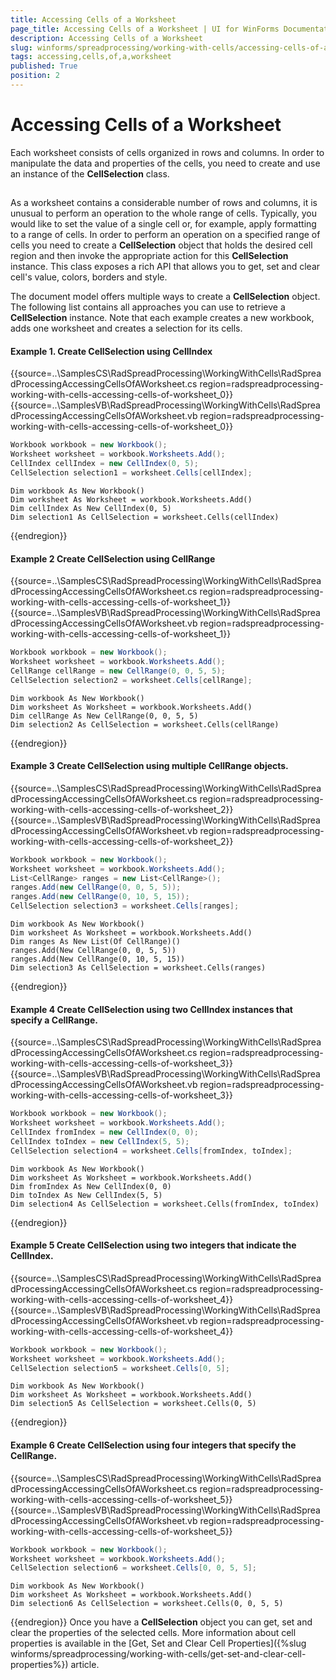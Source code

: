 ```yaml
---
title: Accessing Cells of a Worksheet
page_title: Accessing Cells of a Worksheet | UI for WinForms Documentation
description: Accessing Cells of a Worksheet
slug: winforms/spreadprocessing/working-with-cells/accessing-cells-of-a-worksheet
tags: accessing,cells,of,a,worksheet
published: True
position: 2
---
```


# Accessing Cells of a Worksheet

Each worksheet consists of cells organized in rows and columns. In order to manipulate the data and properties of the cells, you need to create and use an instance of the __CellSelection__ class.

## 

As a worksheet contains a considerable number of rows and columns, it is unusual to perform an operation to the whole range of cells. Typically, you would like to set the value of a single cell or, for example, apply formatting to a range of cells. In order to perform an operation on a specified range of cells you need to create a __CellSelection__ object that holds the desired cell region and then invoke the appropriate action for this __CellSelection__ instance. This class exposes a rich API that allows you to get, set and clear cell's value, colors, borders and style.
        

The document model offers multiple ways to create a __CellSelection__ object. The following list contains all approaches you can use to retrieve a __CellSelection__ instance. Note that each example creates a new workbook, adds one worksheet and creates a selection for its cells.
        
#### Example 1. Create CellSelection using CellIndex

{{source=..\SamplesCS\RadSpreadProcessing\WorkingWithCells\RadSpreadProcessingAccessingCellsOfAWorksheet.cs region=radspreadprocessing-working-with-cells-accessing-cells-of-worksheet_0}} 
{{source=..\SamplesVB\RadSpreadProcessing\WorkingWithCells\RadSpreadProcessingAccessingCellsOfAWorksheet.vb region=radspreadprocessing-working-with-cells-accessing-cells-of-worksheet_0}} 

````C#
Workbook workbook = new Workbook();
Worksheet worksheet = workbook.Worksheets.Add();
CellIndex cellIndex = new CellIndex(0, 5);
CellSelection selection1 = worksheet.Cells[cellIndex];

````
````VB.NET
Dim workbook As New Workbook()
Dim worksheet As Worksheet = workbook.Worksheets.Add()
Dim cellIndex As New CellIndex(0, 5)
Dim selection1 As CellSelection = worksheet.Cells(cellIndex)

````

{{endregion}} 

#### Example 2 Create CellSelection using CellRange

{{source=..\SamplesCS\RadSpreadProcessing\WorkingWithCells\RadSpreadProcessingAccessingCellsOfAWorksheet.cs region=radspreadprocessing-working-with-cells-accessing-cells-of-worksheet_1}} 
{{source=..\SamplesVB\RadSpreadProcessing\WorkingWithCells\RadSpreadProcessingAccessingCellsOfAWorksheet.vb region=radspreadprocessing-working-with-cells-accessing-cells-of-worksheet_1}} 

````C#
Workbook workbook = new Workbook();
Worksheet worksheet = workbook.Worksheets.Add();
CellRange cellRange = new CellRange(0, 0, 5, 5);
CellSelection selection2 = worksheet.Cells[cellRange];

````
````VB.NET
Dim workbook As New Workbook()
Dim worksheet As Worksheet = workbook.Worksheets.Add()
Dim cellRange As New CellRange(0, 0, 5, 5)
Dim selection2 As CellSelection = worksheet.Cells(cellRange)

````

{{endregion}} 

#### Example 3 Create CellSelection using multiple CellRange objects.

{{source=..\SamplesCS\RadSpreadProcessing\WorkingWithCells\RadSpreadProcessingAccessingCellsOfAWorksheet.cs region=radspreadprocessing-working-with-cells-accessing-cells-of-worksheet_2}} 
{{source=..\SamplesVB\RadSpreadProcessing\WorkingWithCells\RadSpreadProcessingAccessingCellsOfAWorksheet.vb region=radspreadprocessing-working-with-cells-accessing-cells-of-worksheet_2}} 

````C#
Workbook workbook = new Workbook();
Worksheet worksheet = workbook.Worksheets.Add();
List<CellRange> ranges = new List<CellRange>();
ranges.Add(new CellRange(0, 0, 5, 5));
ranges.Add(new CellRange(0, 10, 5, 15));
CellSelection selection3 = worksheet.Cells[ranges];

````
````VB.NET
Dim workbook As New Workbook()
Dim worksheet As Worksheet = workbook.Worksheets.Add()
Dim ranges As New List(Of CellRange)()
ranges.Add(New CellRange(0, 0, 5, 5))
ranges.Add(New CellRange(0, 10, 5, 15))
Dim selection3 As CellSelection = worksheet.Cells(ranges)

````

{{endregion}} 

#### Example 4 Create CellSelection using two CellIndex instances that specify a CellRange.

{{source=..\SamplesCS\RadSpreadProcessing\WorkingWithCells\RadSpreadProcessingAccessingCellsOfAWorksheet.cs region=radspreadprocessing-working-with-cells-accessing-cells-of-worksheet_3}} 
{{source=..\SamplesVB\RadSpreadProcessing\WorkingWithCells\RadSpreadProcessingAccessingCellsOfAWorksheet.vb region=radspreadprocessing-working-with-cells-accessing-cells-of-worksheet_3}} 

````C#
Workbook workbook = new Workbook();
Worksheet worksheet = workbook.Worksheets.Add();
CellIndex fromIndex = new CellIndex(0, 0);
CellIndex toIndex = new CellIndex(5, 5);
CellSelection selection4 = worksheet.Cells[fromIndex, toIndex];

````
````VB.NET
Dim workbook As New Workbook()
Dim worksheet As Worksheet = workbook.Worksheets.Add()
Dim fromIndex As New CellIndex(0, 0)
Dim toIndex As New CellIndex(5, 5)
Dim selection4 As CellSelection = worksheet.Cells(fromIndex, toIndex)

````

{{endregion}} 

#### Example 5 Create CellSelection using two integers that indicate the CellIndex.

{{source=..\SamplesCS\RadSpreadProcessing\WorkingWithCells\RadSpreadProcessingAccessingCellsOfAWorksheet.cs region=radspreadprocessing-working-with-cells-accessing-cells-of-worksheet_4}} 
{{source=..\SamplesVB\RadSpreadProcessing\WorkingWithCells\RadSpreadProcessingAccessingCellsOfAWorksheet.vb region=radspreadprocessing-working-with-cells-accessing-cells-of-worksheet_4}} 

````C#
Workbook workbook = new Workbook();
Worksheet worksheet = workbook.Worksheets.Add();
CellSelection selection5 = worksheet.Cells[0, 5];

````
````VB.NET
Dim workbook As New Workbook()
Dim worksheet As Worksheet = workbook.Worksheets.Add()
Dim selection5 As CellSelection = worksheet.Cells(0, 5)

````

{{endregion}} 




#### Example 6 Create CellSelection using four integers that specify the CellRange.

{{source=..\SamplesCS\RadSpreadProcessing\WorkingWithCells\RadSpreadProcessingAccessingCellsOfAWorksheet.cs region=radspreadprocessing-working-with-cells-accessing-cells-of-worksheet_5}} 
{{source=..\SamplesVB\RadSpreadProcessing\WorkingWithCells\RadSpreadProcessingAccessingCellsOfAWorksheet.vb region=radspreadprocessing-working-with-cells-accessing-cells-of-worksheet_5}} 

````C#
Workbook workbook = new Workbook();
Worksheet worksheet = workbook.Worksheets.Add();
CellSelection selection6 = worksheet.Cells[0, 0, 5, 5];

````
````VB.NET
Dim workbook As New Workbook()
Dim worksheet As Worksheet = workbook.Worksheets.Add()
Dim selection6 As CellSelection = worksheet.Cells(0, 0, 5, 5)

````

{{endregion}} 
Once you have a __CellSelection__ object you can get, set and clear the properties of the selected cells. More information about cell properties is available in the [Get, Set and Clear Cell Properties]({%slug winforms/spreadprocessing/working-with-cells/get-set-and-clear-cell-properties%}) article.
        
